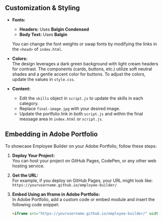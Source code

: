 ## Customization & Styling

- **Fonts:**  
  - **Headers:** Uses **Balgin Condensed**
  - **Body Text:** Uses **Balgin**

  You can change the font weights or swap fonts by modifying the links in the `<head>` of `index.html`.

- **Colors:**  
  The design leverages a dark green background with light cream headers for contrast. The components (cards, buttons, etc.) utilize soft neutral shades and a gentle accent color for buttons. To adjust the colors, update the values in `style.css`.

- **Content:**  
  - Edit the `skills` object in `script.js` to update the skills in each category.
  - Replace `final-image.jpg` with your desired image.
  - Update the portfolio link in both `script.js` and within the final message area in `index.html` or `script.js`.

## Embedding in Adobe Portfolio

To showcase Employee Builder on your Adobe Portfolio, follow these steps:

1. **Deploy Your Project:**  
   You can host your project on GitHub Pages, CodePen, or any other web hosting service.

2. **Get the URL:**  
   For example, if you deploy on GitHub Pages, your URL might look like:  
   `https://yourusername.github.io/employee-builder/`

3. **Embed Using an Iframe in Adobe Portfolio:**  
   In Adobe Portfolio, add a custom code or embed module and insert the following code snippet:
   ```html
   <iframe src="https://yourusername.github.io/employee-builder/" width="100%" height="600" frameborder="0"></iframe>
